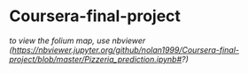 # Coursera-final-project
*to view the folium map, use nbviewer (https://nbviewer.jupyter.org/github/nolan1999/Coursera-final-project/blob/master/Pizzeria_prediction.ipynb#?)*
